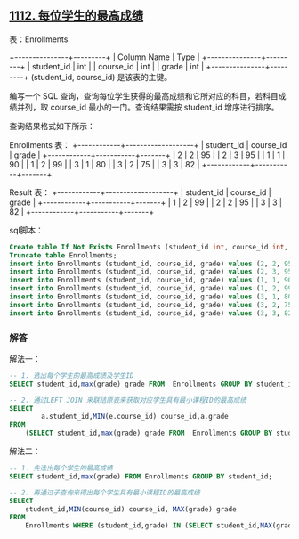 ## [1112. 每位学生的最高成绩](https://leetcode-cn.com/problems/highest-grade-for-each-student/)

表：Enrollments

+---------------+---------+
| Column Name   | Type    |
+---------------+---------+
| student_id    | int     |
| course_id     | int     |
| grade         | int     |
+---------------+---------+
(student_id, course_id) 是该表的主键。

 

编写一个 SQL 查询，查询每位学生获得的最高成绩和它所对应的科目，若科目成绩并列，取 course_id 最小的一门。查询结果需按 student_id 增序进行排序。

查询结果格式如下所示：

Enrollments 表：
+------------+-------------------+
| student_id | course_id | grade |
+------------+-----------+-------+
| 2          | 2         | 95    |
| 2          | 3         | 95    |
| 1          | 1         | 90    |
| 1          | 2         | 99    |
| 3          | 1         | 80    |
| 3          | 2         | 75    |
| 3          | 3         | 82    |
+------------+-----------+-------+

Result 表：
+------------+-------------------+
| student_id | course_id | grade |
+------------+-----------+-------+
| 1          | 2         | 99    |
| 2          | 2         | 95    |
| 3          | 3         | 82    |
+------------+-----------+-------+

sql脚本：

```sql
Create table If Not Exists Enrollments (student_id int, course_id int, grade int);
Truncate table Enrollments;
insert into Enrollments (student_id, course_id, grade) values (2, 2, 95);
insert into Enrollments (student_id, course_id, grade) values (2, 3, 95);
insert into Enrollments (student_id, course_id, grade) values (1, 1, 90);
insert into Enrollments (student_id, course_id, grade) values (1, 2, 99);
insert into Enrollments (student_id, course_id, grade) values (3, 1, 80);
insert into Enrollments (student_id, course_id, grade) values (3, 2, 75);
insert into Enrollments (student_id, course_id, grade) values (3, 3, 82);
```

### 解答

解法一：

```sql
-- 1. 选出每个学生的最高成绩及学生ID
SELECT student_id,max(grade) grade FROM  Enrollments GROUP BY student_id;

-- 2. 通过LEFT JOIN 来联结原表来获取对应学生具有最小课程ID的最高成绩
SELECT 
		a.student_id,MIN(e.course_id) course_id,a.grade 
FROM 
	(SELECT student_id,max(grade) grade FROM  Enrollments GROUP BY student_id) a LEFT JOIN Enrollments e ON a.student_id = e.student_id AND a.grade = e.grade GROUP BY student_id ORDER BY student_id;
```

解法二：

```sql
-- 1. 先选出每个学生的最高成绩
SELECT student_id,max(grade) FROM Enrollments GROUP BY student_id;

-- 2. 再通过子查询来得出每个学生具有最小课程ID的最高成绩
SELECT 
	student_id,MIN(course_id) course_id, MAX(grade) grade 
FROM 
	Enrollments WHERE (student_id,grade) IN (SELECT student_id,MAX(grade) FROM Enrollments GROUP BY student_id) GROUP BY student_id ORDER BY student_id;
```

